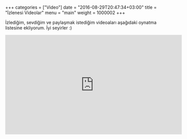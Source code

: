 +++
categories = ["Video"]
date = "2016-08-29T20:47:34+03:00"
title = "İzlenesi Videolar"
menu = "main"
weight = 1000002
+++

İzlediğim, sevdiğim ve paylaşmak istediğim videoaları aşağıdaki oynatma listesine ekliyorum. İyi seyirler :)
<!--more-->

<iframe width="560" height="315" src="https://www.youtube.com/embed/videoseries?list=PLVoDUzCUZmIYe8I_mrBvEY0xtxBKLrdPk" frameborder="0" allowfullscreen="allowfullscreen"></iframe>

